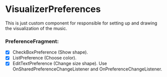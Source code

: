 # VisualizerPreferences
This is just custom component for responsible for setting up and drawing the visualization of the music.
### PreferenceFragment:
- [x] CheckBoxPreference (Show shape).
- [x] ListPreference (Choose color).
- [x] EditTextPreference (Change size shape).
Use OnSharedPreferenceChangeListener and OnPreferenceChangeListener.
